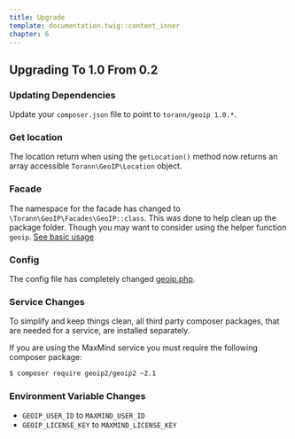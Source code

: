 ```yaml
---
title: Upgrade
template: documentation.twig::content_inner
chapter: 6
---
```

## Upgrading To 1.0 From 0.2

### Updating Dependencies

Update your `composer.json` file to point to `torann/geoip 1.0.*`.

### Get location

The location return when using the `getLocation()` method now returns an array accessible `Torann\GeoIP\Location` object.

### Facade

The namespace for the facade has changed to `\Torann\GeoIP\Facades\GeoIP::class`. This was done to help clean up the package folder. Though you may want to consider using the helper function `geoip`. [See basic usage](/projects/laravel-geoip/doc/basic-usage.html)

### Config

The config file has completely changed [geoip.php](https://github.com/Torann/laravel-geoip/blob/master/config/geoip.php).

### Service Changes

To simplify and keep things clean, all third party composer packages, that are needed for a service, are installed separately.

If you are using the MaxMind service you must require the following composer package:

```bash
$ composer require geoip2/geoip2 ~2.1
```

### Environment Variable Changes

- `GEOIP_USER_ID` to `MAXMIND_USER_ID`
- `GEOIP_LICENSE_KEY` to `MAXMIND_LICENSE_KEY`